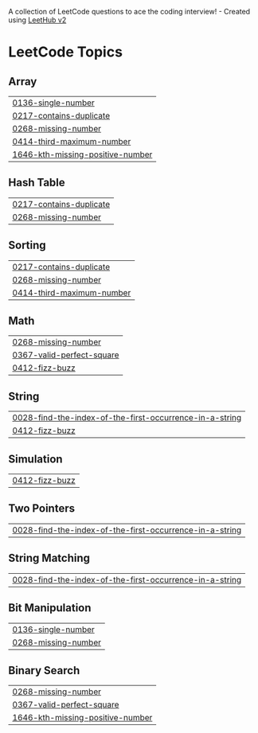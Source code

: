 A collection of LeetCode questions to ace the coding interview! - Created using [LeetHub v2](https://github.com/arunbhardwaj/LeetHub-2.0)
<!---LeetCode Topics Start-->
# LeetCode Topics
## Array
|  |
| ------- |
| [0136-single-number](https://github.com/sumareddy-1234/Leetcode/tree/master/0136-single-number) |
| [0217-contains-duplicate](https://github.com/sumareddy-1234/Leetcode/tree/master/0217-contains-duplicate) |
| [0268-missing-number](https://github.com/sumareddy-1234/Leetcode/tree/master/0268-missing-number) |
| [0414-third-maximum-number](https://github.com/sumareddy-1234/Leetcode/tree/master/0414-third-maximum-number) |
| [1646-kth-missing-positive-number](https://github.com/sumareddy-1234/Leetcode/tree/master/1646-kth-missing-positive-number) |
## Hash Table
|  |
| ------- |
| [0217-contains-duplicate](https://github.com/sumareddy-1234/Leetcode/tree/master/0217-contains-duplicate) |
| [0268-missing-number](https://github.com/sumareddy-1234/Leetcode/tree/master/0268-missing-number) |
## Sorting
|  |
| ------- |
| [0217-contains-duplicate](https://github.com/sumareddy-1234/Leetcode/tree/master/0217-contains-duplicate) |
| [0268-missing-number](https://github.com/sumareddy-1234/Leetcode/tree/master/0268-missing-number) |
| [0414-third-maximum-number](https://github.com/sumareddy-1234/Leetcode/tree/master/0414-third-maximum-number) |
## Math
|  |
| ------- |
| [0268-missing-number](https://github.com/sumareddy-1234/Leetcode/tree/master/0268-missing-number) |
| [0367-valid-perfect-square](https://github.com/sumareddy-1234/Leetcode/tree/master/0367-valid-perfect-square) |
| [0412-fizz-buzz](https://github.com/sumareddy-1234/Leetcode/tree/master/0412-fizz-buzz) |
## String
|  |
| ------- |
| [0028-find-the-index-of-the-first-occurrence-in-a-string](https://github.com/sumareddy-1234/Leetcode/tree/master/0028-find-the-index-of-the-first-occurrence-in-a-string) |
| [0412-fizz-buzz](https://github.com/sumareddy-1234/Leetcode/tree/master/0412-fizz-buzz) |
## Simulation
|  |
| ------- |
| [0412-fizz-buzz](https://github.com/sumareddy-1234/Leetcode/tree/master/0412-fizz-buzz) |
## Two Pointers
|  |
| ------- |
| [0028-find-the-index-of-the-first-occurrence-in-a-string](https://github.com/sumareddy-1234/Leetcode/tree/master/0028-find-the-index-of-the-first-occurrence-in-a-string) |
## String Matching
|  |
| ------- |
| [0028-find-the-index-of-the-first-occurrence-in-a-string](https://github.com/sumareddy-1234/Leetcode/tree/master/0028-find-the-index-of-the-first-occurrence-in-a-string) |
## Bit Manipulation
|  |
| ------- |
| [0136-single-number](https://github.com/sumareddy-1234/Leetcode/tree/master/0136-single-number) |
| [0268-missing-number](https://github.com/sumareddy-1234/Leetcode/tree/master/0268-missing-number) |
## Binary Search
|  |
| ------- |
| [0268-missing-number](https://github.com/sumareddy-1234/Leetcode/tree/master/0268-missing-number) |
| [0367-valid-perfect-square](https://github.com/sumareddy-1234/Leetcode/tree/master/0367-valid-perfect-square) |
| [1646-kth-missing-positive-number](https://github.com/sumareddy-1234/Leetcode/tree/master/1646-kth-missing-positive-number) |
<!---LeetCode Topics End-->